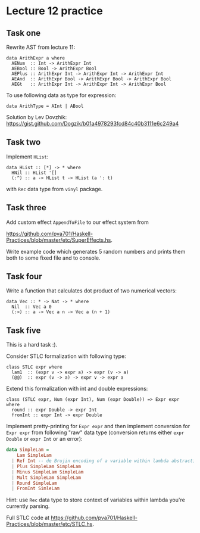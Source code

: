 # Lecture 12 practice

## Task one

Rewrite AST from lecture 11:

```
data ArithExpr a where
  AENum  :: Int -> ArithExpr Int
  AEBool :: Bool -> ArithExpr Bool
  AEPlus :: ArithExpr Int -> ArithExpr Int -> ArithExpr Int
  AEAnd  :: ArithExpr Bool -> ArithExpr Bool -> ArithExpr Bool
  AEGt   :: ArithExpr Int -> ArithExpr Int -> ArithExpr Bool
```

To use following data as type for expression:

```
data ArithType = AInt | ABool
```

Solution by Lev Dovzhik: https://gist.github.com/Dogzik/b01a4978293fcd84c40b3111e6c249a4

## Task two

Implement `HList`:

```
data HList :: [*] -> * where
  HNil :: HList '[]
  (:^) :: a -> HList t -> HList (a ': t)
```

with `Rec` data type from `vinyl` package.


## Task three

Add custom effect `AppendToFile` to our effect system from

https://github.com/pva701/Haskell-Practices/blob/master/etc/SuperEffects.hs.

Write example code which generates 5 random numbers and prints them both to some fixed file
and to console.

## Task four

Write a function that calculates dot product
of two numerical vectors:

```
data Vec :: * -> Nat -> * where
  Nil  :: Vec a 0
  (:>) :: a -> Vec a n -> Vec a (n + 1)
```

## Task five

This is a hard task :).

Consider STLC formalization with following type:

```
class STLC expr where
  lam1  :: (expr v -> expr a) -> expr (v -> a)
  (@@)  :: expr (v -> a) -> expr v -> expr a
```

Extend this formalization with int and double expressions:

```
class (STLC expr, Num (expr Int), Num (expr Double)) => Expr expr where
  round :: expr Double -> expr Int
  fromInt :: expr Int -> expr Double
```

Implement pretty-printing for `Expr expr` and then implement conversion
for `Expr expr` from following "raw" data type (conversion returns either
`expr Double` or `expr Int` or an error):

```haskell
data SimpleLam =
    Lam SimpleLam
  | Ref Int -- de Brujin encoding of a variable within lambda abstraction
  | Plus SimpleLam SimpleLam
  | Minus SimpleLam SimpleLam
  | Mult SimpleLam SimpleLam
  | Round SimpleLam
  | FromInt SimleLam
```

Hint: use `Rec` data type to store context of
variables within lambda you're currently parsing.


Full STLC code at 
https://github.com/pva701/Haskell-Practices/blob/master/etc/STLC.hs.

